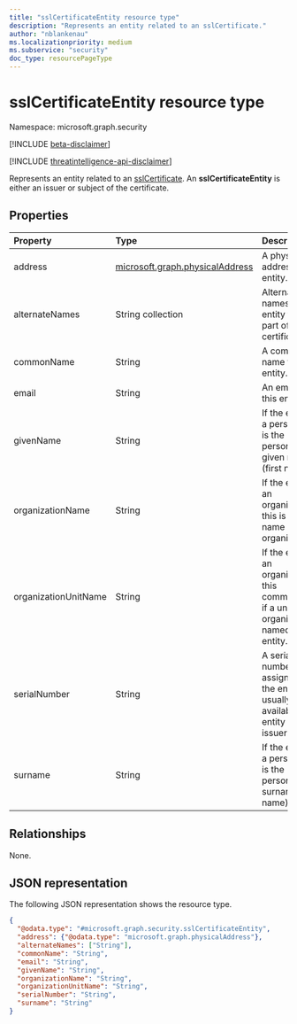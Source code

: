 ```yaml
---
title: "sslCertificateEntity resource type"
description: "Represents an entity related to an sslCertificate."
author: "nblankenau"
ms.localizationpriority: medium
ms.subservice: "security"
doc_type: resourcePageType
---
```


# sslCertificateEntity resource type

Namespace: microsoft.graph.security

[!INCLUDE [beta-disclaimer](../../includes/beta-disclaimer.md)]

[!INCLUDE [threatintelligence-api-disclaimer](../../includes/threatintelligence-api-disclaimer.md)]

Represents an entity related to an [sslCertificate](../resources/security-sslcertificate.md). An **sslCertificateEntity** is either an issuer or subject of the certificate.

## Properties

|Property|Type|Description|
|:---|:---|:---|
|address|[microsoft.graph.physicalAddress](../resources/physicaladdress.md)|A physical address of the entity.|
|alternateNames|String collection|Alternate names for this entity that are part of the certificate. |
|commonName|String|A common name for this entity.|
|email|String|An email for this entity.|
|givenName|String|If the entity is a person, this is the person's given name (first name).|
|organizationName|String|If the entity is an organization, this is the name of the organization.|
|organizationUnitName|String|If the entity is an organization, this communicates if a unit in the organization is named on the entity.|
|serialNumber|String|A serial number assigned to the entity; usually only available if the entity is the issuer.|
|surname|String|If the entity is a person, this is the person's surname (last name).|

## Relationships

None.

## JSON representation

The following JSON representation shows the resource type.

<!-- {
  "blockType": "resource",
  "@odata.type": "microsoft.graph.security.sslCertificateEntity"
}
-->
``` json
{
  "@odata.type": "#microsoft.graph.security.sslCertificateEntity",
  "address": {"@odata.type": "microsoft.graph.physicalAddress"},
  "alternateNames": ["String"],
  "commonName": "String",
  "email": "String",
  "givenName": "String",
  "organizationName": "String",
  "organizationUnitName": "String",
  "serialNumber": "String",
  "surname": "String"
}
```
